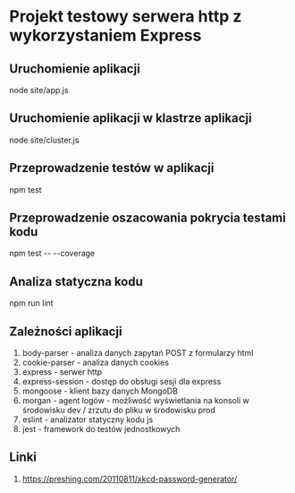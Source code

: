 # Projekt testowy serwera http z wykorzystaniem Express

## Uruchomienie aplikacji
node site/app.js

## Uruchomienie aplikacji w klastrze aplikacji
node site/cluster.js

## Przeprowadzenie testów w aplikacji
npm test

## Przeprowadzenie oszacowania pokrycia testami kodu
npm test -- --coverage

## Analiza statyczna kodu
npm run lint

## Zależności aplikacji
1. body-parser     - analiza danych zapytań POST z formularzy html
2. cookie-parser   - analiza danych cookies
3. express         - serwer http
4. express-session - dostęp do obsługi sesji dla express
5. mongoose        - klient bazy danych MongoDB
6. morgan          - agent logów - możliwość wyświetlania na konsoli w środowisku dev / zrzutu do pliku w środowisku prod
7. eslint          - analizator statyczny kodu js
8. jest            - framework do testów jednostkowych


## Linki
1. https://preshing.com/20110811/xkcd-password-generator/
